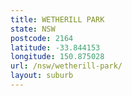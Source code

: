 ```yaml
---
title: WETHERILL PARK
state: NSW
postcode: 2164
latitude: -33.844153
longitude: 150.875028
url: /nsw/wetherill-park/
layout: suburb
---
```

